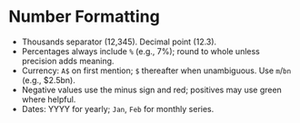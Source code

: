 # Number Formatting

- Thousands separator (12,345). Decimal point (12.3).
- Percentages always include `%` (e.g., 7%); round to whole unless precision adds meaning.
- Currency: `A$` on first mention; `$` thereafter when unambiguous. Use `m`/`bn` (e.g., $2.5bn).
- Negative values use the minus sign and red; positives may use green where helpful.
- Dates: YYYY for yearly; `Jan`, `Feb` for monthly series.
